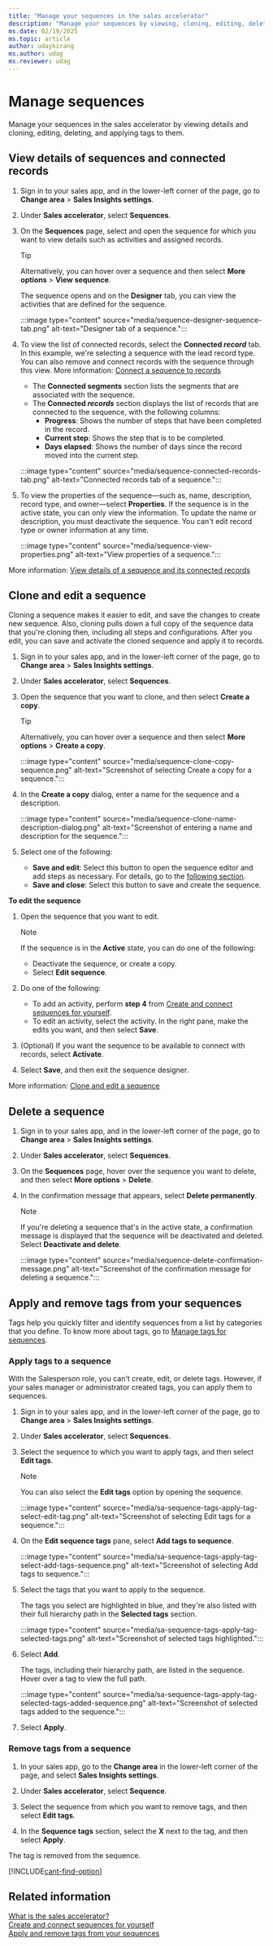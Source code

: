 ```yaml
---
title: "Manage your sequences in the sales accelerator"
description: "Manage your sequences by viewing, cloning, editing, deleting, and apply tags in the sales accelerator."
ms.date: 02/19/2025
ms.topic: article
author: udaykirang
ms.author: udag
ms.reviewer: udag
---
```


# Manage sequences 

Manage your sequences in the sales accelerator by viewing details and cloning, editing, deleting, and applying tags to them.

## View details of sequences and connected records

1. Sign in to your sales app, and in the lower-left corner of the page, go to **Change area** > **Sales Insights settings**.

2. Under **Sales accelerator**, select **Sequences**.   

3. On the **Sequences** page, select and open the sequence for which you want to view details such as activities and assigned records.
    
    >[!TIP]
    >Alternatively, you can hover over a sequence and then select **More options** > **View sequence**.

    The sequence opens and on the **Designer** tab, you can view the activities that are defined for the sequence.

    :::image type="content" source="media/sequence-designer-sequence-tab.png" alt-text="Designer tab of a sequence.":::
   
4. To view the list of connected records, select the **Connected *record*** tab. In this example, we're selecting a sequence with the lead record type. You can also remove and connect records with the sequence through this view. More information: [Connect a sequence to records](connect-a-sequence-to-records.md#ContactThroughASequence)

    - The **Connected segments** section lists the segments that are associated with the sequence.
    - The **Connected *records*** section displays the list of records that are connected to the sequence, with the following columns:
        - **Progress**: Shows the number of steps that have been completed in the record.  
        - **Current step**: Shows the step that is to be completed.
        - **Days elapsed**: Shows the number of days since the record moved into the current step.

    :::image type="content" source="media/sequence-connected-records-tab.png" alt-text="Connected records tab of a sequence.":::

5. To view the properties of the sequence&mdash;such as, name, description, record type, and owner&mdash;select **Properties**. If the sequence is in the active state, you can only view the information. To update the name or description, you must deactivate the sequence. You can't edit record type or owner information at any time.

    :::image type="content" source="media/sequence-view-properties.png" alt-text="View properties of a sequence.":::

More information: [View details of a sequence and its connected records](view-sequence-details-connected-records.md)

## Clone and edit a sequence

Cloning a sequence makes it easier to edit, and save the changes to create new sequence. Also, cloning pulls down a full copy of the sequence data that you're cloning then, including all steps and configurations. After you edit, you can save and activate the cloned sequence and apply it to records.

1. Sign in to your sales app, and in the lower-left corner of the page, go to **Change area** > **Sales Insights settings**.   

1. Under **Sales accelerator**, select **Sequences**.   

1. Open the sequence that you want to clone, and then select **Create a copy**.

    >[!TIP]
    >Alternatively, you can hover over a sequence and then select **More options** > **Create a copy**.
    
    :::image type="content" source="media/sequence-clone-copy-sequence.png" alt-text="Screenshot of selecting Create a copy for a sequence.":::  

1. In the **Create a copy** dialog, enter a name for the sequence and a description.

    :::image type="content" source="media/sequence-clone-name-description-dialog.png" alt-text="Screenshot of entering a name and description for the sequence.":::   

1. Select one of the following:   

    - **Save and edit**: Select this button to open the sequence editor and add steps as necessary. For details, go to the [following section](#edit-a-sequence-seller).
    - **Save and close**: Select this button to save and create the sequence. 

**To edit the sequence**<a name='edit-a-sequence-seller'></a>  

1. Open the sequence that you want to edit.    

    >[!NOTE]
    >If the sequence is in the **Active** state, you can do one of the following:   
    >- Deactivate the sequence, or create a copy.
    >- Select **Edit sequence**.

1. Do one of the following:

    - To add an activity, perform **step 4** from [Create and connect sequences for yourself](create-sequence-seller.md ).
    - To edit an activity, select the activity. In the right pane, make the edits you want, and then select **Save**.

1. (Optional) If you want the sequence to be available to connect with records, select **Activate**.

1. Select **Save**, and then exit the sequence designer.

More information: [Clone and edit a sequence](edit-a-sequence.md)

## Delete a sequence

1. Sign in to your sales app, and in the lower-left corner of the page, go to **Change area** > **Sales Insights settings**.   

1. Under **Sales accelerator**, select **Sequences**.   

1. On the **Sequences** page, hover over the sequence you want to delete, and then select **More options** > **Delete**.  

1. In the confirmation message that appears, select **Delete permanently**.
    
    >[!NOTE]
    >If you're deleting a sequence that's in the active state, a confirmation message is displayed that the sequence will be deactivated and deleted. Select **Deactivate and delete**.
    
    :::image type="content" source="media/sequence-delete-confirmation-message.png" alt-text="Screenshot of the confirmation message for deleting a sequence.":::

## Apply and remove tags from your sequences

Tags help you quickly filter and identify sequences from a list by categories that you define. To know more about tags, go to [Manage tags for sequences](manage-tags-for-sequences.md).  

### Apply tags to a sequence

With the Salesperson role, you can't create, edit, or delete tags. However, if your sales manager or administrator created tags, you can apply them to sequences.  

1. Sign in to your sales app, and in the lower-left corner of the page, go to **Change area** > **Sales Insights settings**.

1. Under **Sales accelerator**, select **Sequences**.   

1.	Select the sequence to which you want to apply tags, and then select **Edit tags**.

    >[!NOTE]
    >You can also select the **Edit tags** option by opening the sequence.

    :::image type="content" source="media/sa-sequence-tags-apply-tag-select-edit-tag.png" alt-text="Screenshot of selecting Edit tags for a sequence.":::    
    
1.	On the **Edit sequence tags** pane, select **Add tags to sequence**.

    :::image type="content" source="media/sa-sequence-tags-apply-tag-select-add-tags-sequence.png" alt-text="Screenshot of selecting Add tags to sequence.":::    
 
1.	Select the tags that you want to apply to the sequence.

    The tags you select are highlighted in blue, and they're also listed with their full hierarchy path in the **Selected tags** section.

    :::image type="content" source="media/sa-sequence-tags-apply-tag-selected-tags.png" alt-text="Screenshot of selected tags highlighted.":::
 
1.	Select **Add**.

    The tags, including their hierarchy path, are listed in the sequence. Hover over a tag to view the full path.

    :::image type="content" source="media/sa-sequence-tags-apply-tag-selected-tags-added-sequence.png" alt-text="Screenshot of selected tags added to the sequence.":::

1.	Select **Apply**.

### Remove tags from a sequence

1.	In your sales app, go to the **Change area** in the lower-left corner of the page, and select **Sales Insights settings**.

2.	Under **Sales accelerator**, select **Sequence**.   

3.	Select the sequence from which you want to remove tags, and then select **Edit tags**.

4.	In the **Sequence tags** section, select the **X** next to the tag, and then select **Apply**.

The tag is removed from the sequence.

[!INCLUDE[cant-find-option](../includes/cant-find-option.md)]


## Related information

[What is the sales accelerator?](sales-accelerator-intro.md)  
[Create and connect sequences for yourself](create-sequence-seller.md)  
[Apply and remove tags from your sequences](apply-remove-tags-seller.md)

